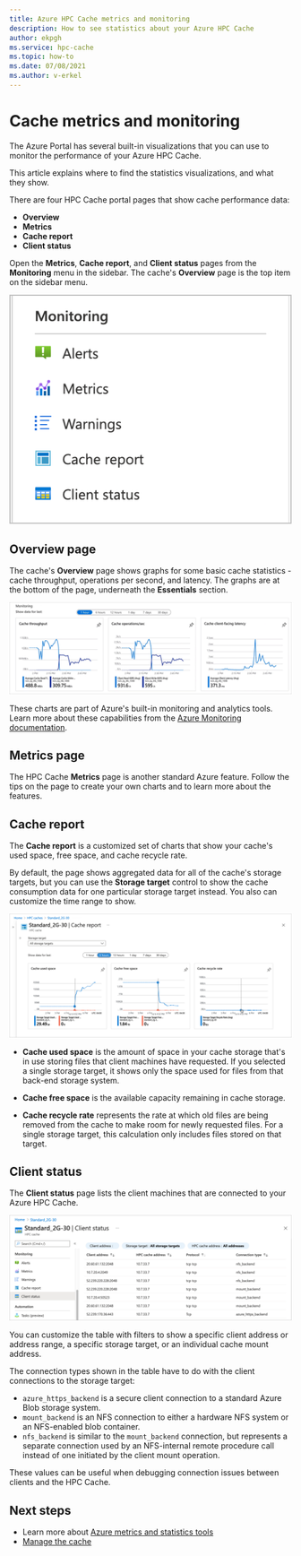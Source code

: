 ```yaml
---
title: Azure HPC Cache metrics and monitoring
description: How to see statistics about your Azure HPC Cache
author: ekpgh
ms.service: hpc-cache
ms.topic: how-to
ms.date: 07/08/2021
ms.author: v-erkel
---
```


# Cache metrics and monitoring

The Azure Portal has several built-in visualizations that you can use to monitor the performance of your Azure HPC Cache.

This article explains where to find the statistics visualizations, and what they show.

There are four HPC Cache portal pages that show cache performance data:

* **Overview**
* **Metrics**
* **Cache report**
* **Client status**

Open the **Metrics**, **Cache report**, and **Client status** pages from the **Monitoring** menu in the sidebar. The cache's **Overview** page is the top item on the sidebar menu.

![screenshot of the Monitoring menu on the left of the Azure portal interface for HPC Cache.](media/monitoring-menu.png)

## Overview page

The cache's **Overview** page shows graphs for some basic cache statistics - cache throughput, operations per second, and latency. The graphs are at the bottom of the page, underneath the **Essentials** section.

![screenshot of three line graphs showing the statistics mentioned above for a sample cache](media/hpc-cache-overview-stats.png)

These charts are part of Azure's built-in monitoring and analytics tools. Learn more about these capabilities from the [Azure Monitoring documentation](../azure-monitor/essentials/monitor-azure-resource.md#monitoring-in-the-azure-portal).

## Metrics page

The HPC Cache **Metrics** page is another standard Azure feature. Follow the tips on the page to create your own charts and to learn more about the features.

## Cache report

The **Cache report** is a customized set of charts that show your cache's used space, free space, and cache recycle rate.

By default, the page shows aggregated data for all of the cache's storage targets, but you can use the **Storage target** control to show the cache consumption data for one particular storage target instead. You also can customize the time range to show.

![screenshot of the Cache report page.](media/cache-report.png)

* **Cache used space** is the amount of space in your cache storage that's in use storing files that client machines have requested. If you selected a single storage target, it shows only the space used for files from that back-end storage system.

* **Cache free space** is the available capacity remaining in cache storage.

* **Cache recycle rate** represents the rate at which old files are being removed from the cache to make room for newly requested files. For a single storage target, this calculation only includes files stored on that target.

## Client status

The **Client status** page lists the client machines that are connected to your Azure HPC Cache.

![screenshot of the Client status page.](media/client-status.png)

You can customize the table with filters to show a specific client address or address range, a specific storage target, or an individual cache mount address.

The connection types shown in the table have to do with the client connections to the storage target:

* `azure_https_backend` is a secure client connection to a standard Azure Blob storage system.
* `mount_backend` is an NFS connection to either a hardware NFS system or an NFS-enabled blob container.
* `nfs_backend` is similar to the `mount_backend` connection, but represents a separate connection used by an NFS-internal remote procedure call instead of one initiated by the client mount operation.

These values can be useful when debugging connection issues between clients and the HPC Cache.

## Next steps

* Learn more about [Azure metrics and statistics tools](../azure-monitor/index.yml)
* [Manage the cache](hpc-cache-manage.md)
